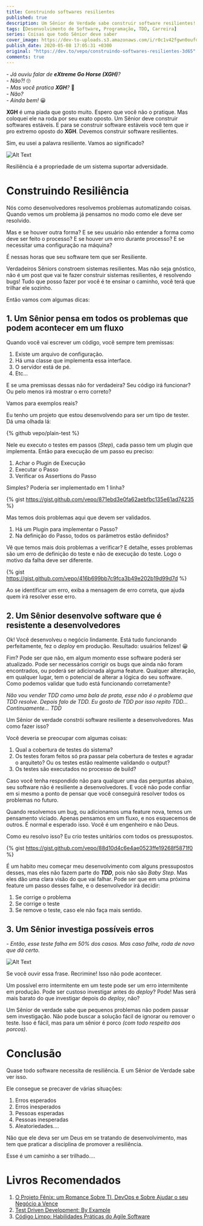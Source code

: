 ```yaml
---
title: Construindo softwares resilientes
published: true
description: Um Sênior de Verdade sabe construir software resilientes! Mas o que significa um Software Resiliente?
tags: [Desenvolvimento de Software, Programação, TDD, Carreira]
series: Coisas que todo Sênior deve saber
cover_image: https://dev-to-uploads.s3.amazonaws.com/i/r0c1v42fgwn0oufuo4u6.jpg
publish_date: 2020-05-08 17:05:31 +0300
original: "https://dev.to/vepo/construindo-softwares-resilientes-3d65"
comments: true
---
```


_- Já ouviu falar de **eXtreme Go Horse (XGH)**?_   
_- Não?!_ 🙄   
_- Mas você pratica **XGH**?_ 🤨  
_- Não?_   
_- Ainda bem!_ 😀  

**XGH** é uma piada que gosto muito. Espero que você não o pratique. Mas coloquei ele na roda por seu exato oposto. Um Sênior deve construir softwares estáveis. E para se construir software estáveis você tem que ir pro extremo oposto do **XGH**. Devemos construir software resilientes.

Sim, eu usei a palavra resiliente. Vamos ao significado?

![Alt Text](https://dev-to-uploads.s3.amazonaws.com/i/ou8mdzzu5v5ii8n4fbay.png)

Resiliência é a propriedade de um sistema suportar adversidade.

# Construindo Resiliência

Nós como desenvolvedores resolvemos problemas automatizando coisas. Quando vemos um problema já pensamos no modo como ele deve ser resolvido. 

Mas e se houver outra forma? 
E se seu usuário não entender a forma como deve ser feito o processo? 
E se houver um erro durante processo? 
E se necessitar uma configuração na máquina?

É nessas horas que seu software tem que ser Resiliente. 

Verdadeiros Sêniors constroem sistemas resilientes. Mas não seja gnóstico, não é um post que vai te fazer construir sistemas resilientes, é resolvendo bugs! Tudo que posso fazer por você é te ensinar o caminho, você terá que trilhar ele sozinho.

Então vamos com algumas dicas:

## 1. Um Sênior pensa em todos os problemas que podem acontecer em um fluxo

Quando você vai escrever um código, você sempre tem premissas:

1. Existe um arquivo de configuração.
2. Há uma classe que implementa essa interface.
3. O servidor está de pé.
4. Etc...

E se uma premissas dessas não for verdadeira? Seu código irá funcionar? Ou pelo menos irá mostrar o erro correto?

Vamos para exemplos reais? 

Eu tenho um projeto que estou desenvolvendo para ser um tipo de tester. Dá uma olhada lá:

{% github vepo/plain-test %} 

Nele eu executo o testes em passos (_Step_), cada passo tem um plugin que implementa. Então para execução de um passo eu preciso:

1. Achar o Plugin de Execução
2. Executar o Passo
3. Verificar os Assertions do Passo

Simples? Poderia ser implementado em 1 linha?

{% gist https://gist.github.com/vepo/871ebd3e0fa62aebfbc135e61ad74235 %}

Mas temos dois problemas aqui que devem ser validados. 

1. Há um Plugin para implementar o Passo?
2. Na definição do Passo, todos os parâmetros estão definidos?

Vê que temos mais dois problemas a verificar? E detalhe, esses problemas são um erro de definição do teste e não de execução do teste. Logo o motivo da falha deve ser diferente.

{% gist https://gist.github.com/vepo/416b699bb7c9fca3b49e202b19d99d7d %}

Ao se identificar um erro, exiba a mensagem de erro correta, que ajuda quem irá resolver esse erro.

## 2. Um Sênior desenvolve software que é resistente a desenvolvedores

Ok! Você desenvolveu o negócio lindamente. Está tudo funcionando perfeitamente, fez o _deploy_ em produção. Resultado: usuários felizes! 😀

Fim? Pode ser que não, em algum momento esse software poderá ser atualizado. Pode ser necessários corrigir os bugs que ainda não foram encontrados, ou poderá ser adicionada alguma feature. Qualquer alteração, em qualquer lugar, tem o potencial de alterar a lógica do seu software. Como podemos validar que tudo está funcionando corretamente?

_Não vou vender TDD como uma bala de prata, esse não é o problema que TDD resolve. Depois falo de TDD. Eu gosto de TDD por isso repito TDD... Continuamente... TDD_

Um Sênior de verdade constrói software resiliente a desenvolvedores. Mas como fazer isso? 

Você deveria se preocupar com algumas coisas: 

1. Qual a cobertura de testes do sistema?
2. Os testes foram feitos só pra passar pela cobertura de testes e agradar o arquiteto? Ou os testes estão realmente validando o output? 
3. Os testes são executados no processo de build?

Caso você tenha respondido não para qualquer uma das perguntas abaixo, seu software não é resiliente a desenvolvedores. E você não pode confiar em si mesmo a ponto de pensar que você conseguirá resolver todos os problemas no futuro.

Quando resolvemos um bug, ou adicionamos uma feature nova, temos um pensamento viciado. Apenas pensamos em um fluxo, e nos esquecemos de outros. É normal e esperado isso. Você é um engenheiro e não Deus.

Como eu resolvo isso? Eu crio testes unitários com todos os pressupostos. 

{% gist https://gist.github.com/vepo/88d10d4c6e4ae0523ffe19268f5871f0 %}

É um habito meu começar meu desenvolvimento com alguns pressupostos desses, mas eles não fazem parte do _**TDD**_, pois não são _Baby Step_. Mas eles dão uma clara visão do que vai falhar. Pode ser que em uma próxima feature um passo desses falhe, e o desenvolvedor irá decidir:

1. Se corrige o problema
2. Se corrige o teste
3. Se remove o teste, caso ele não faça mais sentido.

## 3. Um Sênior investiga possíveis erros

_- Então, esse teste falha em 50% dos casos. Mas caso falhe, roda de novo que dá certo._

![Alt Text](https://dev-to-uploads.s3.amazonaws.com/i/lefte06h7r9ngi7d4l8b.jpg)

Se você ouvir essa frase. Recrimine! Isso não pode acontecer.

Um possível erro intermitente em um teste pode ser um erro intermitente em produção. Pode ser custoso investigar antes do _deploy_? Pode! Mas será mais barato do que investigar depois do _deploy_, não?

Um Sênior de verdade sabe que pequenos problemas não podem passar sem investigação. Não pode buscar a solução fácil de ignorar ou remover o teste. Isso é fácil, mas para um sênior é porco _(com todo respeito aos porcos)_.

# Conclusão

Quase todo software necessita de resiliência. E um Sênior de Verdade sabe ver isso.

Ele consegue se precaver de várias situações:

1. Erros esperados
2. Erros inesperados
3. Pessoas esperadas
4. Pessoas inesperadas 
5. Aleatoriedades....

Não que ele deva ser um Deus em se tratando de desenvolvimento, mas tem que praticar a disciplina de promover a resiliência. 

Esse é um caminho a ser trilhado....

# Livros Recomendados

1. [O Projeto Fênix: um Romance Sobre TI, DevOps e Sobre Ajudar o seu Negócio a Vence](https://amzn.to/3ceZIzm)
2. [Test Driven Development: By Example](https://amzn.to/3bi9wHg)
3. [Código Limpo: Habilidades Práticas do Agile Software](https://amzn.to/3chO9r6)